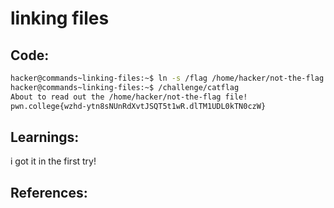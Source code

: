 # linking files
## Code:
```bash
hacker@commands~linking-files:~$ ln -s /flag /home/hacker/not-the-flag
hacker@commands~linking-files:~$ /challenge/catflag
About to read out the /home/hacker/not-the-flag file!
pwn.college{wzhd-ytn8sNUnRdXvtJSQT5t1wR.dlTM1UDL0kTN0czW}
```
## Learnings:
i got it in the first try!
## References:
